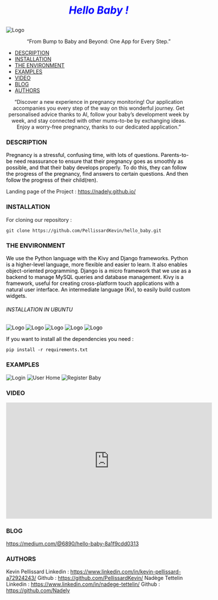 # <p style="text-align: center;"><span style="color:blue">*Hello Baby !*</span></p>

![Logo](https://i.ibb.co/jfgNjsm/hello-baby-logo.png)
<p style="text-align: center;"><span>“From Bump to Baby and Beyond: One App for Every Step.”</span></p>

- [DESCRIPTION](#description)
- [INSTALLATION](#installation)
- [THE ENVIRONMENT](#the-environment)
- [EXAMPLES](#examples)
- [VIDEO](#video)
- [BLOG](#blog)
- [AUTHORS](#authors)

<p style="text-align: center;"><span>“Discover a new experience in pregnancy monitoring! Our application accompanies you every step of the way on this wonderful journey. Get personalised advice thanks to AI, follow your baby’s development week by week, and stay connected with other mums-to-be by exchanging ideas. Enjoy a worry-free pregnancy, thanks to our dedicated application.”</span></p>

### DESCRIPTION

<span style="color:black">Pregnancy is a stressful, confusing time, with lots of questions.
Parents-to-be need reassurance to ensure that their pregnancy goes as smoothly as possible, and that their baby develops properly.
To do this, they can follow the progress of the pregnancy, find answers to certain questions. And then follow the progress of their child(ren).</span>

Landing page of the Project : https://nadely.github.io/


### INSTALLATION

For cloning our repository :

	git clone https://github.com/PellissardKevin/hello_baby.git

### THE ENVIRONMENT
<span style="color:black">We use the Python language with the Kivy and Django frameworks.
Python is a higher-level language, more flexible and easier to learn. It also enables object-oriented programming.
Django is a micro framework that we use as a backend to manage MySQL queries and database management.
Kivy is a framework, useful for creating cross-platform touch applications with a natural user interface. An intermediate language (Kv), to easily build custom widgets.</span>

###### <p style="color:black">INSTALLATION IN UBUNTU</p>
<span style="color:black">

![Logo](https://i.ibb.co/gVHzqWj/python-logo.jpg) ![Logo](https://i.ibb.co/SV7DT7L/django-original-logo-icon-146559.png) ![Logo](https://i.ibb.co/HPkhR5m/drf-logo2.png) ![Logo](https://i.ibb.co/VM6SDC8/logo-kivy.png) ![Logo](https://i.ibb.co/zrF87sh/Mysql-logo.png)

If you want to install all the dependencies you need :

	pip install -r requirements.txt

</span>


### EXAMPLES

![Login](https://i.ibb.co/cTnSkzQ/iphone-hero.png) ![User Home](https://i.ibb.co/WsW7Y6h/Sans-titre-1.png) ![Register Baby](https://i.ibb.co/W67QP3D/iphone-feature-03.png)

### VIDEO

<iframe width="560" height="315" src="https://www.youtube.com/embed/uAaRszIb4gU" frameborder="0" allowfullscreen></iframe>

### BLOG

https://medium.com/@6890/hello-baby-8a1f9cdd0313


### AUTHORS

Kevin Pellissard
	Linkedin : https://www.linkedin.com/in/kevin-pellissard-a72924243/
	Github : https://github.com/PellissardKevin/
Nadège Tettelin
	Linkedin : https://www.linkedin.com/in/nadege-tettelin/
	Github : https://github.com/Nadely
